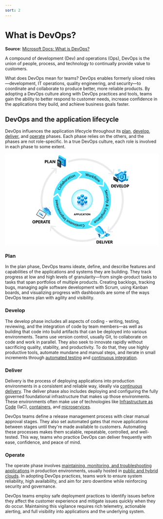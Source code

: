 ```yaml
---
sort: 2
---
```

# What is DevOps?
**Source**: [Microsoft Docs: What is DevOps?](https://docs.microsoft.com/en-us/azure/devops/overview/what-is-devops)

A compound of development (Dev) and operations (Ops), DevOps is the union of people, process, and technology
to continually provide value to customers.

What does DevOps mean for teams? DevOps enables formerly siloed roles—development, IT operations, quality
engineering, and security—to coordinate and collaborate to produce better, more reliable products. By
adopting a DevOps culture along with DevOps practices and tools, teams gain the ability to better respond
to customer needs, increase confidence in the applications they build, and achieve business goals faster.

## DevOps and the application lifecycle

DevOps influences the application lifecycle throughout its 
[plan](1-Plan.md), 
[develop](2-Develop.md), 
[deliver](3-Deliver.md), and 
[operate](4-Operate.md) phases. Each phase relies on the others, and 
the phases are not role-specific. In a true DevOps culture, each role is involved in each phase to some 
extent.

![DevopsLifeCycle](./_img/devops-lifecycle.png)

### Plan

In the plan phase, DevOps teams ideate, define, and describe features and capabilities of the applications 
and systems they are building. They track progress at low and high levels of granularity—from single-product 
tasks to tasks that span portfolios of multiple products. Creating backlogs, tracking bugs, managing
agile software development with Scrum, using Kanban boards, and visualizing progress with dashboards are some of the ways
DevOps teams plan with agility and visibility.

### Develop

The develop phase includes all aspects of coding - writing, 
testing, reviewing, and the integration of code by team members—as well as building that code into build 
artifacts that can be deployed into various environments. Teams use version control, usually Git, to
collaborate on code and work in parallel. They also seek to innovate rapidly without
sacrificing quality, stability, and productivity. To do that, they use highly productive tools, automate 
mundane and manual steps, and iterate in small increments through 
[automated testing](https://docs.microsoft.com/en-us/devops/develop/shift-left-make-testing-fast-reliable) and 
[continuous integration](6-CI.md).

### Deliver

Delivery is the process of deploying applications into production environments in a consistent and reliable 
way, ideally via [continuous delivery](7-CD.md). The deliver phase also 
includes deploying and configuring the fully governed foundational infrastructure that makes up those 
environments. These environments often make use of technologies like 
[Infrastructure as Code](9-IaaC.md) (IaC),
[containers](https://azure.microsoft.com/services/container-service/), and
[microservices](10-Microservices.md).

DevOps teams define a release management process with clear manual approval stages. They 
also set automated gates that move applications between stages until they're made available to customers. 
Automating these processes makes them scalable, repeatable, controlled, and 
well-tested. This way, teams who practice DevOps 
can deliver frequently with ease, confidence, and peace of mind.

### Operate

The operate phase involves [maintaining, monitoring, and troubleshooting applications](11-Monitoring.md)
in production environments, usually hosted in 
[public and hybrid clouds](https://azure.microsoft.com/overview/what-is-azure/).
In adopting DevOps practices, teams work to ensure system reliability, high availability, 
and aim for zero downtime while 
reinforcing security and governance.

DevOps teams employ safe deployment practices to identify issues
before they affect the customer experience and mitigate issues quickly when they do occur. Maintaining 
this vigilance requires rich telemetry, actionable alerting, and full visibility into applications and the 
underlying system.
